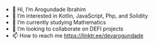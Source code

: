 - 👋 Hi, I’m Arogundade Ibrahim 
- 👀 I’m interested in Kotlin, JavaScript, Php, and Solidity
- 🌱 I’m currently studying Mathematics 
- 💞️ I’m looking to collaborate on DEFI projects
- 📫 How to reach me https://linktr.ee/devarogundade

<!---
devarogundade/devarogundade is a ✨ special ✨ repository because its `README.md` (this file) appears on your GitHub profile.
You can click the Preview link to take a look at your changes.
--->
